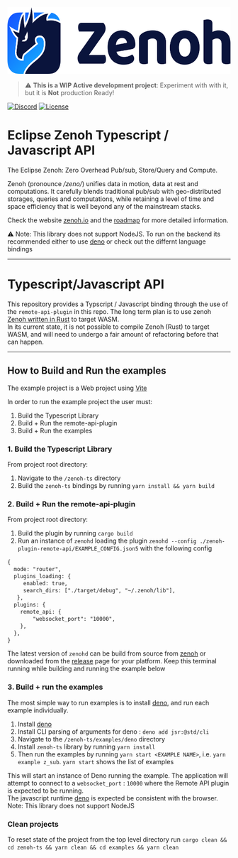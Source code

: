 <img src="https://raw.githubusercontent.com/eclipse-zenoh/zenoh/master/zenoh-dragon.png" height="150">

> :warning: **This is a WIP Active development project**: Experiment with with it, but it is **Not** production Ready!

[![Discord](https://img.shields.io/badge/chat-on%20discord-blue)](https://discord.gg/2GJ958VuHs)
[![License](https://img.shields.io/badge/License-Apache%202.0-blue.svg)](https://opensource.org/licenses/Apache-2.0)

# Eclipse Zenoh Typescript / Javascript API

The Eclipse Zenoh: Zero Overhead Pub/sub, Store/Query and Compute.

Zenoh (pronounce _/zeno/_) unifies data in motion, data at rest and computations. It carefully blends traditional pub/sub with geo-distributed storages, queries and computations, while retaining a level of time and space efficiency that is well beyond any of the mainstream stacks.

Check the website [zenoh.io](http://zenoh.io) and the [roadmap](https://github.com/eclipse-zenoh/roadmap) for more detailed information.

:warning: Note: This library does not support NodeJS.
To run on the backend its recommended either to use [deno](https://deno.com/) or check out the differnt language bindings

---

# Typescript/Javascript API

This repository provides a Typscript / Javascript binding through the use of the `remote-api-plugin` in this repo.
The long term plan is to use zenoh [Zenoh written in Rust](https://github.com/eclipse-zenoh/zenoh) to target WASM.  
In its current state, it is not possible to compile Zenoh (Rust) to target WASM, and will need to undergo a fair amount of refactoring before that can happen.

---

## How to Build and Run the examples

The example project is a Web project using [Vite](https://vite.dev/)

In order to run the example project the user must:

1. Build the Typescript Library
2. Build + Run the remote-api-plugin  
3. Build + Run the examples

### 1. Build the Typescript Library  

From project root directory:  

1. Navigate to the `/zenoh-ts` directory  
2. Build the `zenoh-ts` bindings by running `yarn install && yarn build`  

### 2. Build + Run the remote-api-plugin  

From project root directory:  

1. Build the plugin by running `cargo build`  
2. Run an instance of `zenohd` loading the plugin `zenohd --config ./zenoh-plugin-remote-api/EXAMPLE_CONFIG.json5` with the following config

```json5
{
  mode: "router",
  plugins_loading: {
     enabled: true,
     search_dirs: ["./target/debug", "~/.zenoh/lib"],
   },
  plugins: {
    remote_api: {
        "websocket_port": "10000",
    },
  },
}
```

The latest version of `zenohd` can be build from source from [zenoh](https://github.com/eclipse-zenoh/zenoh/)
or downloaded from the [release](https://github.com/eclipse-zenoh/zenoh/releases) page for your platform.
Keep this terminal running while building and running the example below

### 3. Build + run the examples

The most simple way to run examples is to install [deno](https://deno.com/), and run each example individually.  

1. Install [deno](https://deno.com/)
2. Install CLI parsing of arguments for deno : `deno add jsr:@std/cli`
3. Navigate to the `/zenoh-ts/examples/deno` directory
4. Install `zenoh-ts` library by running `yarn install`
5. Then run the examples by running `yarn start <EXAMPLE NAME>`, i.e. `yarn example z_sub`. `yarn start` shows the list of examples

This will start an instance of Deno running the example.
The application will attempt to connect to a `websocket_port` : `10000` where the Remote API plugin is expected to be running.  
The javascript runtime [deno](https://deno.com/) is expected be consistent with the browser.
Note: This library does not support NodeJS

### Clean projects

To reset state of the project from the top level directory run
`cargo clean && cd zenoh-ts && yarn clean && cd examples && yarn clean`
